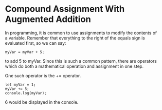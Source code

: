# Compound Assignment With Augmented Addition
In programming, it is common to use assignments to modify the contents of a variable. Remember that everything to the right of the equals sign is evaluated first, so we can say:
```
myVar = myVar + 5;
```
to add 5 to myVar. Since this is such a common pattern, there are operators which do both a mathematical operation and assignment in one step.

One such operator is the += operator.
```
let myVar = 1;
myVar += 5;
console.log(myVar);
```
6 would be displayed in the console.
